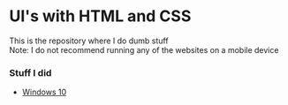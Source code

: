 # UI's with HTML and CSS

This is the repository where I do dumb stuff
<br>
Note: I do not recommend running any of the websites on a mobile device

### Stuff I did
<ul>
  <li><a href="https://blacbrue.github.io/ui-with-html/Windows10/">Windows 10</a></li>
</ul>
